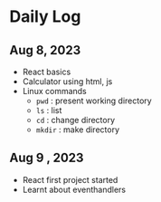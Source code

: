 # Daily Log

## Aug 8, 2023
- React basics
- Calculator using html, js
- Linux commands
  - `pwd` : present working directory
  - `ls` : list
  - `cd` : change directory
  - `mkdir` : make directory
 
## Aug 9 , 2023
- React first project started
- Learnt about eventhandlers 
